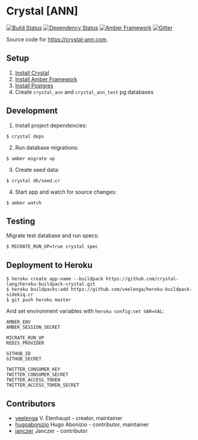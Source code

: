 # Crystal [ANN]
[![Build Status](https://travis-ci.org/crystal-community/crystal-ann.svg?branch=master)](https://travis-ci.org/crystal-community/crystal-ann)
[![Dependency Status](https://shards.rocks/badge/github/crystal-community/crystal-ann/status.svg)](https://shards.rocks/github/crystal-community/crystal-ann)
[![Amber Framework](https://img.shields.io/badge/using-amber%20framework-orange.svg)](http://www.amberframework.org/)
[![Gitter](https://badges.gitter.im/veelenga/crystal-ann.svg)](https://gitter.im/veelenga/crystal-ann?utm_source=badge&utm_medium=badge&utm_campaign=pr-badge)

Source code for https://crystal-ann.com.

## Setup

1. [Install Crystal](https://crystal-lang.org/docs/installation/index.html)
2. [Install Amber Framework](https://docs.amberframework.org/getting-started/Installation/)
3. [Install Postgres](http://postgresguide.com/setup/install.html)
4. Create `crystal_ann` and `crystal_ann_test` pg databases

## Development

1. Install project dependencies:

```
$ crystal deps
```

2. Run database migrations:

```
$ amber migrate up
```

3. Create seed data:

```
$ crystal db/seed.cr
```

4. Start app and watch for source changes:

```
$ amber watch
```

## Testing

Migrate test database and run specs:

```
$ MICRATE_RUN_UP=true crystal spec
```

## Deployment to Heroku

```
$ heroku create app-name --buildpack https://github.com/crystal-lang/heroku-buildpack-crystal.git
$ heroku buildpacks:add https://github.com/veelenga/heroku-buildpack-sidekiq.cr
$ git push heroku master
```

And set environment variables with `heroku config:set VAR=VAL`:

```
AMBER_ENV
AMBER_SESSION_SECRET

MICRATE_RUN_UP
REDIS_PROVIDER

GITHUB_ID
GITHUB_SECRET

TWITTER_CONSUMER_KEY
TWITTER_CONSUMER_SECRET
TWITTER_ACCESS_TOKEN
TWITTER_ACCESS_TOKEN_SECRET
```

## Contributors

* [veelenga](https://github.com/veelenga) V. Elenhaupt - creator, maintainer
* [hugoabonizio](https://github.com/hugoabonizio) Hugo Abonizio - contributor, maintainer
* [janczer](https://github.com/janczer) Janczer - contributor
